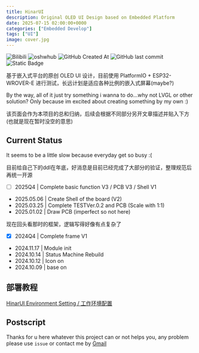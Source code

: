 ```yaml
---
title: HinarUI
description: Original OLED UI Design based on Embedded Platform
date: 2025-07-15 02:00:00+0000
categories: ["Embedded Develop"]
tags: ["UI"]
image: cover.jpg
---
```


![Bilibili](https://img.shields.io/badge/Bilibili-EE979F?link=https%3A%2F%2Fspace.bilibili.com%2F45409103)
![oshwhub](https://img.shields.io/badge/%E7%AB%8B%E5%88%9B%E5%BC%80%E6%BA%90%E7%A4%BE%E5%8C%BA-4672F5?link=https%3A%2F%2Foshwhub.com%2Flink_joestar%2Fhinarui-open-source-embedded-sel)
![GitHub Created At](https://img.shields.io/github/created-at/890mn/HinarUI?labelColor=%2339354A&color=%239BB9B4)
![GitHub last commit](https://img.shields.io/github/last-commit/890mn/HinarUI?labelColor=%2339354A&color=%239BB9B4)
![Static Badge](https://img.shields.io/github/v/release/890mn/HinarUI?color=%23263C53)

基于嵌入式平台的原创 OLED UI 设计，目前使用 PlatformIO + ESP32-WROVER-E 进行测试，长远计划是适应各种比例的嵌入式屏幕(maybe?)

By the way, all of it just try something i wanna to do...why not LVGL or other solution? Only because im excited about creating something by my own :)

该页面会作为本项目的总和归纳，后续会根据不同部分另开文章描述并贴入下方(也就是现在暂时没空的意思)

## Current Status

It seems to be a little slow because everyday get so busy :(

目前给自己下的ddl在年底，好消息是目前已经完成了大部分的验证，整理规范后再统一开源

- [ ] 2025Q4 | Complete basic function V3 / PCB V3 / Shell V1

- 2025.05.06 | Create Shell of the board (V2)
- 2025.03.25 | Complete TESTVer.0.2 and PCB (Scale with 1:1)
- 2025.01.02 | Draw PCB (imperfect so not here)

现在回头看那时的框架，逻辑写得好像有点复杂了
- [x] 2024Q4 | Complete frame V1

- 2024.11.17 | Module init
- 2024.10.14 | Status Machine Rebuild
- 2024.10.12 | Icon on
- 2024.10.09 | base on

## 部署教程
[HinarUI Environment Setting / 工作环境配置](http://link2hinar.fun/p/hinarui_environment/)

## Postscript

Thanks for u here whatever this project can or not helps you, any problem please use `issue` or contact me by [Gmail](mailto:linkjoestar402212@gmail.com)

